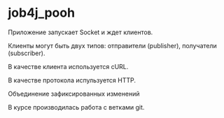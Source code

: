 # job4j_pooh

Приложение запускает Socket и ждет клиентов.

Клиенты могут быть двух типов: отправители (publisher), получатели (subscriber).

В качестве клиента используется cURL.

В качестве протокола испульзуется HTTP. 

Объединение зафиксированных изменений

В курсе производилась работа с ветками git.